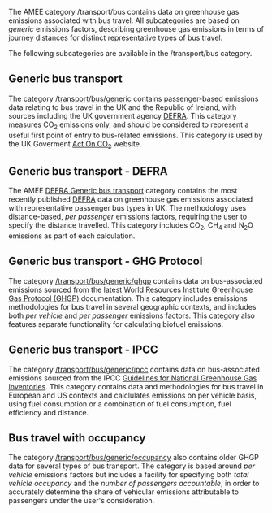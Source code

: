 The AMEE category /transport/bus contains data on greenhouse gas
emissions associated with bus travel. All subcategories are based on
*generic* emissions factors, describing greenhouse gas emissions in
terms of journey distances for distinct representative types of bus
travel.

The following subcategories are available in the /transport/bus
category.

## Generic bus transport

The category [/transport/bus/generic](Generic_bus_transport) contains
passenger-based emissions data relating to bus travel in the UK and the
Republic of Ireland, with sources including the UK government agency
[DEFRA](http://www.defra.gov.uk/environment/business/reporting/conversion-factors.htm).
This category measures CO<sub>2</sub> emissions only, and should be considered
to represent a useful first point of entry to bus-related emissions.
This category is used by the UK Goverment [Act On
CO<sub>2</sub>](http://actonco2.direct.gov.uk/actonco2/home.html) website.

## Generic bus transport - DEFRA

The AMEE [DEFRA Generic bus transport](Bus_generic_Defra) category
contains the most recently published
[DEFRA](http://www.defra.gov.uk/environment/business/reporting/conversion-factors.htm)
data on greenhouse gas emissions associated with representative
passenger bus types in UK. The methodology uses distance-based, *per
passenger* emissions factors, requiring the user to specify the distance
travelled. This category includes CO<sub>2</sub>, CH<sub>4</sub> and N<sub>2</sub>O emissions
as part of each calculation.

## Generic bus transport - GHG Protocol

The category [/transport/bus/generic/ghgp](Generic_bus_transport_GHGP)
contains data on bus-associated emissions sourced from the latest World
Resources Institute [Greenhouse Gas Protocol
(GHGP)](http://www.ghgprotocol.org/about-ghgp) documentation. This
category includes emissions methodologies for bus travel in several
geographic contexts, and includes both *per vehicle* and *per passenger*
emissions factors. This category also features separate functionality
for calculating biofuel emissions.

## Generic bus transport - IPCC

The category [/transport/bus/generic/ipcc](Generic_bus_transport_IPCC)
contains data on bus-associated emissions sourced from the IPCC
[Guidelines for National Greenhouse Gas
Inventories](http://www.ipcc-nggip.iges.or.jp/). This category contains
data and methodologies for bus travel in European and US contexts and
calclulates emissions on per vehicle basis, using fuel consumption or a
combination of fuel consumption, fuel efficiency and distance.

## Bus travel with occupancy

The category [/transport/bus/generic/occupancy](Bus_by_occupancy) also
contains older GHGP data for several types of bus transport. The
category is based around *per vehicle* emissions factors but includes a
facility for specifying both *total vehicle occupancy* and the *number
of passengers accountable*, in order to accurately determine the share
of vehicular emissions attributable to passengers under the user's
consideration.
